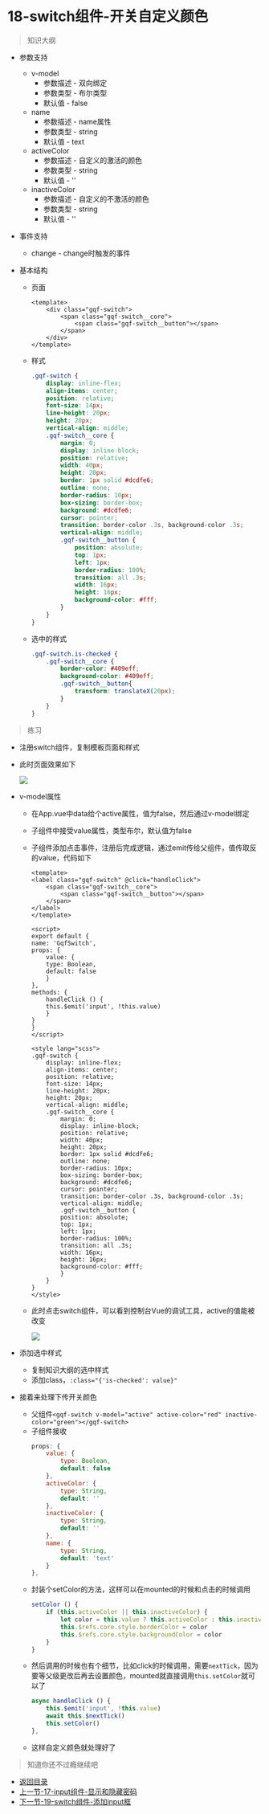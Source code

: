 # 18-switch组件-开关自定义颜色

> 知识大纲

* 参数支持
    * v-model
        * 参数描述 - 双向绑定 
        * 参数类型 - 布尔类型
        * 默认值 - false
    * name
        * 参数描述 - name属性
        * 参数类型 - string
        * 默认值 - text
    * activeColor
        * 参数描述 - 自定义的激活的颜色
        * 参数类型 - string
        * 默认值 - ''
    * inactiveColor
        * 参数描述 - 自定义的不激活的颜色 
        * 参数类型 - string
        * 默认值 - '' 

* 事件支持
    * change - change时触发的事件

* 基本结构
    * 页面
        ```
        <template>
            <div class="gqf-switch">
                <span class="gqf-switch__core">
                    <span class="gqf-switch__button"></span>
                </span>
            </div>
        </template>        
        ```
    * 样式
        ```scss
        .gqf-switch {
            display: inline-flex;
            align-items: center;
            position: relative;
            font-size: 14px;
            line-height: 20px;
            height: 20px;
            vertical-align: middle;
            .gqf-switch__core {
                margin: 0;
                display: inline-block;
                position: relative;
                width: 40px;
                height: 20px;
                border: 1px solid #dcdfe6;
                outline: none;
                border-radius: 10px;
                box-sizing: border-box;
                background: #dcdfe6;
                cursor: pointer;
                transition: border-color .3s, background-color .3s;
                vertical-align: middle;
                .gqf-switch__button {
                    position: absolute;
                    top: 1px;
                    left: 1px;
                    border-radius: 100%;
                    transition: all .3s;
                    width: 16px;
                    height: 16px;
                    background-color: #fff;
                }
            }
        }        
        ```  
    * 选中的样式
        ```scss
        .gqf-switch.is-checked {
            .gqf-switch__core {
                border-color: #409eff;
                background-color: #409eff;
                .gqf-switch__button{
                    transform: translateX(20px);
                }
            }
        }        
        ```     

> 练习

* 注册switch组件，复制模板页面和样式 
* 此时页面效果如下  

    ![](./images/复制页面结构和样式.jpg)

* v-model属性  
    * 在App.vue中data给个active属性，值为false，然后通过v-model绑定
    * 子组件中接受value属性，类型布尔，默认值为false
    * 子组件添加点击事件，注册后完成逻辑，通过emit传给父组件，值传取反的value，代码如下
        ```vue
        <template>
        <label class="gqf-switch" @click="handleClick">
            <span class="gqf-switch__core">
                <span class="gqf-switch__button"></span>
            </span>
        </label>
        </template>

        <script>
        export default {
        name: 'GqfSwitch',
        props: {
            value: {
            type: Boolean,
            default: false
            }
        },
        methods: {
            handleClick () {
            this.$emit('input', !this.value)
            }
        }
        }
        </script>

        <style lang="scss">
        .gqf-switch {
            display: inline-flex;
            align-items: center;
            position: relative;
            font-size: 14px;
            line-height: 20px;
            height: 20px;
            vertical-align: middle;
            .gqf-switch__core {
                margin: 0;
                display: inline-block;
                position: relative;
                width: 40px;
                height: 20px;
                border: 1px solid #dcdfe6;
                outline: none;
                border-radius: 10px;
                box-sizing: border-box;
                background: #dcdfe6;
                cursor: pointer;
                transition: border-color .3s, background-color .3s;
                vertical-align: middle;
                .gqf-switch__button {
                position: absolute;
                top: 1px;
                left: 1px;
                border-radius: 100%;
                transition: all .3s;
                width: 16px;
                height: 16px;
                background-color: #fff;
                }
            }
        }
        </style>
        ```
    * 此时点击switch组件，可以看到控制台Vue的调试工具，active的值能被改变

        ![](./images/双向绑定实现.jpg)   

* 添加选中样式
    * 复制知识大纲的选中样式
    * 添加class，`:class="{'is-checked': value}"`

* 接着来处理下传开关颜色   
    * 父组件`<gqf-switch v-model="active" active-color="red" inactive-color="green"></gqf-switch>`
    * 子组件接收 
        ```js
        props: {
            value: {
                type: Boolean,
                default: false
            },
            activeColor: {
                type: String,
                default: ''
            },
            inactiveColor: {
                type: String,
                default: ''
            },
            name: {
                type: String,
                default: 'text'
            }
        },        
        ``` 
    * 封装个setColor的方法，这样可以在mounted的时候和点击的时候调用   
        ```js
        setColor () {
            if (this.activeColor || this.inactiveColor) {
                let color = this.value ? this.activeColor : this.inactiveColor
                this.$refs.core.style.borderColor = color
                this.$refs.core.style.backgroundColor = color
            }
        }        
        ``` 
    * 然后调用的时候也有个细节，比如click的时候调用，需要`nextTick`，因为要等父级更改后再去设置颜色，mounted就直接调用`this.setColor`就可以了
        ```js
        async handleClick () {
            this.$emit('input', !this.value)
            await this.$nextTick()
            this.setColor()
        },
        ```
    * 这样自定义颜色就处理好了    

> 知道你还不过瘾继续吧       

* [返回目录](../../README.md)
* [上一节-17-input组件-显示和隐藏密码](../17-input组件-显示和隐藏密码/input组件-显示和隐藏密码.md)
* [下一节-19-switch组件-添加input框](../19-switch组件-添加input框/switch组件-添加input框.md)